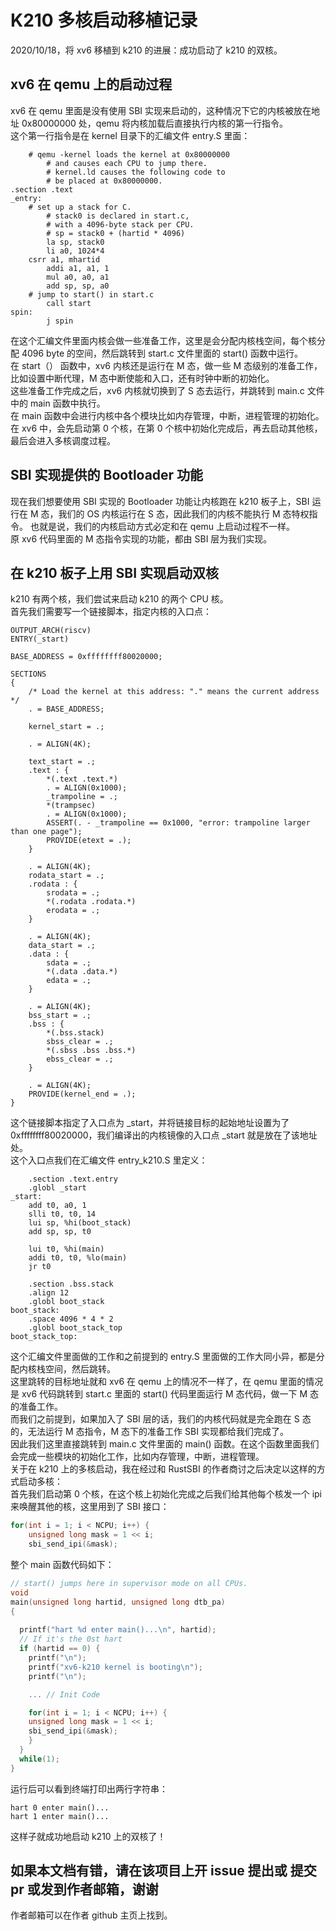 # K210 多核启动移植记录
2020/10/18，将 xv6 移植到 k210 的进展：成功启动了 k210 的双核。  

## xv6 在 qemu 上的启动过程
xv6 在 qemu 里面是没有使用 SBI 实现来启动的，这种情况下它的内核被放在地址 0x80000000 处，qemu 将内核加载后直接执行内核的第一行指令。  
这个第一行指令是在 kernel 目录下的汇编文件 entry.S 里面：  
```
	# qemu -kernel loads the kernel at 0x80000000
        # and causes each CPU to jump there.
        # kernel.ld causes the following code to
        # be placed at 0x80000000.
.section .text
_entry:
	# set up a stack for C.
        # stack0 is declared in start.c,
        # with a 4096-byte stack per CPU.
        # sp = stack0 + (hartid * 4096)
        la sp, stack0
        li a0, 1024*4
	csrr a1, mhartid
        addi a1, a1, 1
        mul a0, a0, a1
        add sp, sp, a0
	# jump to start() in start.c
        call start
spin:
        j spin

```
在这个汇编文件里面内核会做一些准备工作，这里是会分配内核栈空间，每个核分配 4096 byte 的空间，然后跳转到 start.c 文件里面的 start() 函数中运行。  
在 start（） 函数中，xv6 内核还是运行在 M 态，做一些 M 态级别的准备工作，比如设置中断代理，M 态中断使能和入口，还有时钟中断的初始化。  
这些准备工作完成之后，xv6 内核就切换到了 S 态去运行，并跳转到 main.c 文件中的 main 函数中执行。  
在 main 函数中会进行内核中各个模块比如内存管理，中断，进程管理的初始化。  
在 xv6 中，会先启动第 0 个核，在第 0 个核中初始化完成后，再去启动其他核，最后会进入多核调度过程。  

## SBI 实现提供的 Bootloader 功能
现在我们想要使用 SBI 实现的 Bootloader 功能让内核跑在 k210 板子上，SBI 运行在 M 态，我们的 OS 内核运行在 S 态，因此我们的内核不能执行 M 态特权指令。
也就是说，我们的内核启动方式必定和在 qemu 上启动过程不一样。  
原 xv6 代码里面的 M 态指令实现的功能，都由 SBI 层为我们实现。  

## 在 k210 板子上用 SBI 实现启动双核
k210 有两个核，我们尝试来启动 k210 的两个 CPU 核。  
首先我们需要写一个链接脚本，指定内核的入口点：  
```linker
OUTPUT_ARCH(riscv)
ENTRY(_start)

BASE_ADDRESS = 0xffffffff80020000;

SECTIONS
{
    /* Load the kernel at this address: "." means the current address */
    . = BASE_ADDRESS;

    kernel_start = .;

    . = ALIGN(4K);

    text_start = .;
    .text : {
        *(.text .text.*)
        . = ALIGN(0x1000);
        _trampoline = .;
        *(trampsec)
        . = ALIGN(0x1000);
        ASSERT(. - _trampoline == 0x1000, "error: trampoline larger than one page");
        PROVIDE(etext = .);
    }

    . = ALIGN(4K);
    rodata_start = .;
    .rodata : {
        srodata = .;
        *(.rodata .rodata.*)
        erodata = .;
    }

    . = ALIGN(4K);
    data_start = .;
    .data : {
        sdata = .;
        *(.data .data.*)
        edata = .;
    }

    . = ALIGN(4K);
    bss_start = .;
    .bss : {
	    *(.bss.stack)
        sbss_clear = .;
        *(.sbss .bss .bss.*)
        ebss_clear = .;
    }

    . = ALIGN(4K);
    PROVIDE(kernel_end = .);
}
```
这个链接脚本指定了入口点为 _start，并将链接目标的起始地址设置为了 0xffffffff80020000，我们编译出的内核镜像的入口点 _start 就是放在了该地址处。  
这个入口点我们在汇编文件 entry_k210.S 里定义：  

```
    .section .text.entry
    .globl _start
_start:
    add t0, a0, 1
    slli t0, t0, 14
    lui sp, %hi(boot_stack)
    add sp, sp, t0

    lui t0, %hi(main)
    addi t0, t0, %lo(main)
    jr t0

    .section .bss.stack
    .align 12
    .globl boot_stack
boot_stack:
    .space 4096 * 4 * 2
    .globl boot_stack_top
boot_stack_top:
```

这个汇编文件里面做的工作和之前提到的 entry.S 里面做的工作大同小异，都是分配内核栈空间，然后跳转。  
这里跳转的目标地址就和 xv6 在 qemu 上的情况不一样了，在 qemu 里面的情况是 xv6 代码跳转到 start.c 里面的 start() 代码里面运行 M 态代码，做一下 M 态的准备工作。  
而我们之前提到，如果加入了 SBI 层的话，我们的内核代码就是完全跑在 S 态的，无法运行 M 态指令，M 态下的准备工作 SBI 实现都给我们完成了。  
因此我们这里直接跳转到 main.c 文件里面的 main() 函数。在这个函数里面我们会完成一些模块的初始化工作，比如内存管理，中断，进程管理。  
关于在 k210 上的多核启动，我在经过和 RustSBI 的作者商讨之后决定以这样的方式启动多核：  
首先我们启动第 0 个核，在这个核上初始化完成之后我们给其他每个核发一个 ipi 来唤醒其他的核，这里用到了 SBI 接口：  
```C
for(int i = 1; i < NCPU; i++) {
    unsigned long mask = 1 << i;
    sbi_send_ipi(&mask);
```

整个 main 函数代码如下：  
```C
// start() jumps here in supervisor mode on all CPUs.
void
main(unsigned long hartid, unsigned long dtb_pa)
{
  
  printf("hart %d enter main()...\n", hartid);
  // If it's the 0st hart
  if (hartid == 0) {
    printf("\n");
    printf("xv6-k210 kernel is booting\n");
    printf("\n");

    ... // Init Code

    for(int i = 1; i < NCPU; i++) {
    unsigned long mask = 1 << i;
    sbi_send_ipi(&mask);
    }
  }
  while(1);        
}
```
运行后可以看到终端打印出两行字符串：  
```
hart 0 enter main()...
hart 1 enter main()...
```
这样子就成功地启动 k210 上的双核了！  

## 如果本文档有错，请在该项目上开 issue 提出或 提交 pr 或发到作者邮箱，谢谢  
作者邮箱可以在作者 github 主页上找到。  
